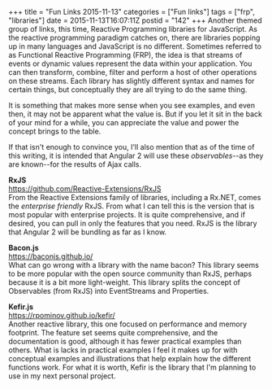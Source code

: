 +++
title = "Fun Links 2015-11-13"
categories = ["Fun links"]
tags = ["frp", "libraries"]
date = 2015-11-13T16:07:11Z
postid = "142"
+++
Another themed group of links, this time, Reactive Programming libraries for JavaScript. As the reactive programming paradigm catches on, there are libraries popping up in many languages and JavaScript is no different. Sometimes referred to as Functional Reactive Programming (FRP), the idea is that streams of events or dynamic values represent the data within your application. You can then transform, combine, filter and perform a host of other operations on these streams. Each library has slightly different syntax and names for certain things, but conceptually they are all trying to do the same thing.<!--more-->

It is something that makes more sense when you see examples, and even then, it may not be apparent what the value is. But if you let it sit in the back of your mind for a while, you can appreciate the value and power the concept brings to the table.

If that isn't enough to convince you, I'll also mention that as of the time of this writing, it is intended that Angular 2 will use these *observables*--as they are known--for the results of Ajax calls.

**RxJS**  
https://github.com/Reactive-Extensions/RxJS  
From the Reactive Extensions family of libraries, including a Rx.NET, comes the *enterprise friendly* RxJS. From what I can tell this is the version that is most popular with enterprise projects. It is quite comprehensive, and if desired, you can pull in only the features that you need. RxJS is the library that Angular 2 will be bundling as far as I know.

**Bacon.js**  
https://baconjs.github.io/  
What can go wrong with a library with the name bacon? This library seems to be more popular with the open source community than RxJS, perhaps because it is a bit more light-weight. This library splits the concept of Observables (from RxJS) into EventStreams and Properties. 

**Kefir.js**  
https://rpominov.github.io/kefir/  
Another reactive library, this one focused on performance and memory footprint. The feature set seems quite comprehensive, and the documentation is good, although it has fewer practical examples than others. What is lacks in practical examples I feel it makes up for with conceptual examples and illustrations that help explain how the different functions work. For what it is worth, Kefir is the library that I'm planning to use in my next personal project.
